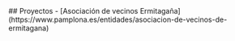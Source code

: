 <body background="https://a905030tecnun.github.io/paginawebkicc/Images/fondo.jpg">
## Proyectos
- [Asociación de vecinos Ermitagaña](https://www.pamplona.es/entidades/asociacion-de-vecinos-de-ermitagana)



